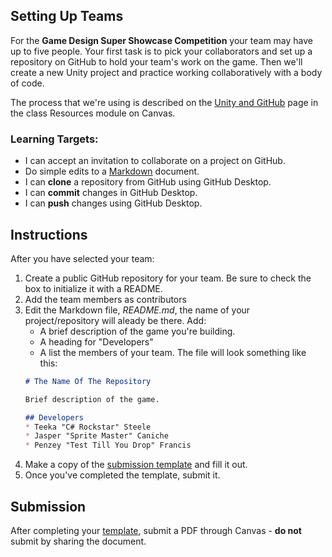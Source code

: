 ---
---

[//]: # ( <p><iframe src="https://douglasurner.github.io/GDP1/units/0/assignments/U0.2-first-submission/" width="100%" height="666px"></iframe></p> )

## Setting Up Teams

For the **Game Design Super Showcase Competition** your team may have up to five people. Your first task is to pick your collaborators and set up a repository on GitHub to hold your team's work on the game. Then we'll create a new Unity project and practice working collaboratively with a body of code.

The process that we're using is described on the [Unity and GitHub][how-to-github] page in the class Resources module on Canvas.

[how-to-github]: https://douglasurner.github.io/GDP2/how-to/unity-and-github/
[slides]: #
[template]: https://docs.google.com/document/d/1_l7tWjuuPGBmixNNH1JdJMCW_iilT8C9cmBVg2x9IsQ/edit?usp=sharing

### Learning Targets:

* I can accept an invitation to collaborate on a project on GitHub.
* Do simple edits to a [Markdown][] document.
* I can **clone** a repository from GitHub using GitHub Desktop.
* I can **commit** changes in GitHub Desktop.
* I can **push** changes using GitHub Desktop.

[markdown]: https://guides.github.com/features/mastering-markdown/

## Instructions

After you have selected your team:
1. Create a public GitHub repository for your team. Be sure to check the box to initialize it with a README.
1. Add the team members as contributors
1. Edit the Markdown file, *README.md*, the name of your project/repository will aleady be there. Add:
   - A brief description of the game you're building.
   - A heading for "Developers"
   - A list the members of your team.
   The file will look something like this:
   ```markdown
   # The Name Of The Repository
   
   Brief description of the game.
   
   ## Developers
   * Teeka "C# Rockstar" Steele
   * Jasper "Sprite Master" Caniche
   * Penzey "Test Till You Drop" Francis
   ```
1. Make a copy of the [submission template][template] and fill it out.
1. Once you've completed the template, submit it.

## Submission

After completing your [template][], submit a PDF through Canvas - **do not** submit by sharing the document.
